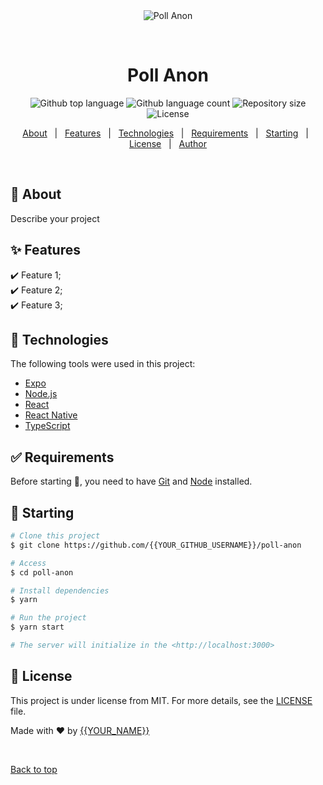 <div align="center" id="top"> 
  <img src="./.github/app.gif" alt="Poll Anon" />

  &#xa0;

  <!-- <a href="https://pollanon.netlify.app">Demo</a> -->
</div>

<h1 align="center">Poll Anon</h1>

<p align="center">
  <img alt="Github top language" src="https://img.shields.io/github/languages/top/{{YOUR_GITHUB_USERNAME}}/poll-anon?color=56BEB8">

  <img alt="Github language count" src="https://img.shields.io/github/languages/count/{{YOUR_GITHUB_USERNAME}}/poll-anon?color=56BEB8">

  <img alt="Repository size" src="https://img.shields.io/github/repo-size/{{YOUR_GITHUB_USERNAME}}/poll-anon?color=56BEB8">

  <img alt="License" src="https://img.shields.io/github/license/{{YOUR_GITHUB_USERNAME}}/poll-anon?color=56BEB8">

  <!-- <img alt="Github issues" src="https://img.shields.io/github/issues/{{YOUR_GITHUB_USERNAME}}/poll-anon?color=56BEB8" /> -->

  <!-- <img alt="Github forks" src="https://img.shields.io/github/forks/{{YOUR_GITHUB_USERNAME}}/poll-anon?color=56BEB8" /> -->

  <!-- <img alt="Github stars" src="https://img.shields.io/github/stars/{{YOUR_GITHUB_USERNAME}}/poll-anon?color=56BEB8" /> -->
</p>

<!-- Status -->

<!-- <h4 align="center"> 
	🚧  Poll Anon 🚀 Under construction...  🚧
</h4> 

<hr> -->

<p align="center">
  <a href="#dart-about">About</a> &#xa0; | &#xa0; 
  <a href="#sparkles-features">Features</a> &#xa0; | &#xa0;
  <a href="#rocket-technologies">Technologies</a> &#xa0; | &#xa0;
  <a href="#white_check_mark-requirements">Requirements</a> &#xa0; | &#xa0;
  <a href="#checkered_flag-starting">Starting</a> &#xa0; | &#xa0;
  <a href="#memo-license">License</a> &#xa0; | &#xa0;
  <a href="https://github.com/{{YOUR_GITHUB_USERNAME}}" target="_blank">Author</a>
</p>

<br>

## :dart: About ##

Describe your project

## :sparkles: Features ##

:heavy_check_mark: Feature 1;\
:heavy_check_mark: Feature 2;\
:heavy_check_mark: Feature 3;

## :rocket: Technologies ##

The following tools were used in this project:

- [Expo](https://expo.io/)
- [Node.js](https://nodejs.org/en/)
- [React](https://pt-br.reactjs.org/)
- [React Native](https://reactnative.dev/)
- [TypeScript](https://www.typescriptlang.org/)

## :white_check_mark: Requirements ##

Before starting :checkered_flag:, you need to have [Git](https://git-scm.com) and [Node](https://nodejs.org/en/) installed.

## :checkered_flag: Starting ##

```bash
# Clone this project
$ git clone https://github.com/{{YOUR_GITHUB_USERNAME}}/poll-anon

# Access
$ cd poll-anon

# Install dependencies
$ yarn

# Run the project
$ yarn start

# The server will initialize in the <http://localhost:3000>
```

## :memo: License ##

This project is under license from MIT. For more details, see the [LICENSE](LICENSE.md) file.


Made with :heart: by <a href="https://github.com/{{YOUR_GITHUB_USERNAME}}" target="_blank">{{YOUR_NAME}}</a>

&#xa0;

<a href="#top">Back to top</a>
